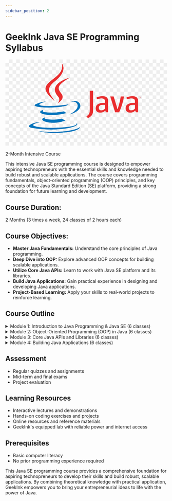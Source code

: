 ```yaml
---
sidebar_position: 2
---
```


# GeekInk Java SE Programming Syllabus

![](../img/java.jpg)

2-Month Intensive Course

This intensive Java SE programming course is designed to empower aspiring technopreneurs with the essential skills and knowledge needed to build robust and scalable applications. The course covers programming fundamentals, object-oriented programming (OOP) principles, and key concepts of the Java Standard Edition (SE) platform, providing a strong foundation for future learning and development.

## Course Duration:

2 Months (3 times a week, 24 classes of 2 hours each)

## Course Objectives:

- **Master Java Fundamentals:** Understand the core principles of Java programming.
- **Deep Dive into OOP:** Explore advanced OOP concepts for building scalable applications.
- **Utilize Core Java APIs:** Learn to work with Java SE platform and its libraries.
- **Build Java Applications:** Gain practical experience in designing and developing Java applications.
- **Project-Based Learning:** Apply your skills to real-world projects to reinforce learning.


## Course Outline

<details>
  <summary>Module 1: Introduction to Java Programming & Java SE (6 classes)</summary>
- Setting up the Java development environment
- Basic syntax and data types (primitives, objects)
- Variables, operators, and expressions
- Control flow statements (if-else, loops)
- Methods and classes
- Introduction to the Java SE platform and its core libraries
</details>

<details>
  <summary>Module 2: Object-Oriented Programming (OOP) in Java (6 classes)</summary>
- Deep dive into OOP concepts (classes, objects, inheritance, polymorphism, encapsulation)
- Constructors, methods, and access modifiers
- Inheritance and method overriding
- Polymorphism and interfaces
- Abstract classes and methods
- Exception handling and error management
</details>

<details>
  <summary>Module 3: Core Java APIs and Libraries (6 classes)</summary>
- Working with strings and string manipulation
- Collections framework (Lists, Sets, Maps)
- Input and output operations
- Multithreading and concurrency
- Networking and socket programming
- Introduction to JavaFX for building graphical user interfaces (GUIs)
</details>

<details>
  <summary>Module 4: Building Java Applications (6 classes)</summary>
- Design patterns and best practices for Java development
- Working with databases using JDBC
- Building console-based and GUI applications
- Unit testing with JUnit
- Introduction to Java web development with servlets and JSP
- Project: Develop a Java application of your choice
</details>

## Assessment

- Regular quizzes and assignments
- Mid-term and final exams
- Project evaluation

## Learning Resources

- Interactive lectures and demonstrations
- Hands-on coding exercises and projects
- Online resources and reference materials
- GeekInk's equipped lab with reliable power and internet access

## Prerequisites

- Basic computer literacy
- No prior programming experience required

This Java SE programming course provides a comprehensive foundation for aspiring technopreneurs to develop their skills and build robust, scalable applications. By combining theoretical knowledge with practical application, GeekInk empowers you to bring your entrepreneurial ideas to life with the power of Java.

